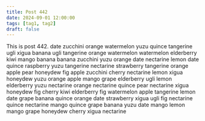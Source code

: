 ```yaml
---
title: Post 442
date: 2024-09-01 12:00:00
tags: [tag1, tag2]
draft: false
---
```

This is post 442.
date
zucchini
orange
watermelon
yuzu
quince
tangerine
ugli
xigua
banana
ugli
tangerine
orange
watermelon
watermelon
elderberry
kiwi
mango
banana
banana
zucchini
yuzu
orange
date
nectarine
lemon
date
quince
raspberry
yuzu
tangerine
nectarine
strawberry
tangerine
orange
apple
pear
honeydew
fig
apple
zucchini
cherry
nectarine
lemon
xigua
honeydew
yuzu
orange
apple
mango
grape
elderberry
ugli
lemon
elderberry
yuzu
nectarine
orange
nectarine
quince
pear
nectarine
xigua
honeydew
fig
cherry
kiwi
elderberry
fig
watermelon
apple
tangerine
lemon
date
grape
banana
quince
orange
date
strawberry
xigua
ugli
fig
nectarine
quince
nectarine
mango
quince
grape
banana
yuzu
date
mango
lemon
mango
grape
honeydew
cherry
xigua
nectarine
